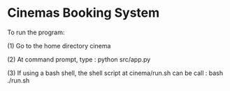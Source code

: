 # Cinemas Booking System

To run the program:

(1) Go to the home directory cinema

(2) At command prompt, type : python src/app.py

(3) If using a bash shell, the shell script at cinema/run.sh can be call : bash ./run.sh
